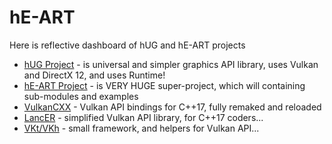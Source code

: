 # hE-ART
Here is reflective dashboard of hUG and hE-ART projects

- [hUG Project](https://github.com/hE-ART/hUG) - is universal and simpler graphics API library, uses Vulkan and DirectX 12, and uses Runtime! 
- [hE-ART Project](https://github.com/hE-ART) - is VERY HUGE super-project, which will containing sub-modules and examples
- [VulkanCXX](https://github.com/hyperearth/VulkanCXX) - Vulkan API bindings for C++17, fully remaked and reloaded
- [LancER](https://github.com/hyperearth/LancER) - simplified Vulkan API library, for C++17 coders...
- [VKt/VKh](https://github.com/world8th/vkt) - small framework, and helpers for Vulkan API...
